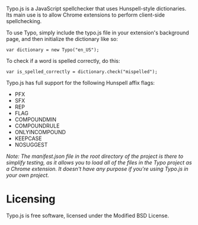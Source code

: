 Typo.js is a JavaScript spellchecker that uses Hunspell-style dictionaries.  Its main use is to allow Chrome extensions to perform client-side spellchecking.

To use Typo, simply include the typo.js file in your extension's background page, and then initialize the dictionary like so:

	var dictionary = new Typo("en_US");

To check if a word is spelled correctly, do this:

	var is_spelled_correctly = dictionary.check("mispelled");

Typo.js has full support for the following Hunspell affix flags:

* PFX
* SFX
* REP
* FLAG
* COMPOUNDMIN
* COMPOUNDRULE
* ONLYINCOMPOUND
* KEEPCASE
* NOSUGGEST

_Note: The manifest.json file in the root directory of the project is there to simplify testing, as it allows you to load all of the files in the Typo project as a Chrome extension. It doesn't have any purpose if you're using Typo.js in your own project._

Licensing
=========

Typo.js is free software, licensed under the Modified BSD License.